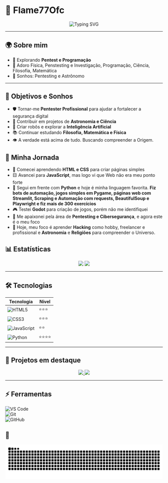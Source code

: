 # 🌌 Flame77Ofc

<p align="center">
    <img src="https://readme-typing-svg.herokuapp.com?font=Fira+Code&size=22&duration=4000&pause=1000&color=3498db&center=true&vCenter=true&width=600&lines=Flame;Paixão+Por+Estudar;Estudando+Para+Ser+Pentester+e+Astrônomo;" alt="Typing SVG" />
</p>

---

## 🌍 Sobre mim  
- 🔭 Explorando **Pentest e Programação**  
- 🌌 Adoro Física, Penstesting e Investigação, Programação, Ciência, Filosofia, Matemática
- 💭 Sonhos: Pentesting e Astrônomo

---

## 🚀 Objetivos e Sonhos  

- 🛡️ Tornar-me **Pentester Profissional** para ajudar a fortalecer a segurança digital  
- 🔭 Contribuir em projetos de **Astronomia e Ciência**  
- 🤖 Criar robôs e explorar a **Inteligência Artificial**  
- 📚 Continuar estudando **Filosofia, Matemática e Física**  
- 👁️ A verdade está acima de tudo. Buscando compreender a Origem.

## 📅 Minha Jornada  

- 🚀 Comecei aprendendo **HTML e CSS** para criar páginas simples
- 🟨 Avancei para **JavaScript**, mas logo vi que Web não era meu ponto forte
- 🐍 Segui em frente com **Python** e hoje é minha linguagem favorita. **Fiz bots de automação, jogos simples em Pygame, páginas web com Streamlit, Scraping e Automação com requests, BeautifulSoup e Playwright e fiz mais de 300 exercícios**
- 🎮 Testei **Godot** para criação de jogos, porém não me identifiquei
- 🔐 Me apaixonei pela área de **Pentesting e Cibersegurança**, e agora este é o meu foco
- 🎯 Hoje, meu foco é aprender **Hacking** como hobby, freelancer e profissional e **Astronomia** e **Religiões** para compreender o Universo.

## 📊 Estatísticas
<p align="center">
    <img src="https://github-readme-stats.vercel.app/api?username=Flame77ofc&show_icons=true&theme=tokyonight&hide_border=true&count_private=true" height="150"/>
    <img src="https://github-readme-stats.vercel.app/api/top-langs/?username=Flame77ofc&layout=compact&theme=tokyonight&hide_border=true" height="150"/>
</p>

---

## 🛠️ Tecnologias  
| Tecnologia | Nível |
|------------|-------|
| ![HTML5](https://img.shields.io/badge/HTML5-E34F26?style=for-the-badge&logo=html5&logoColor=white) | ⭐⭐⭐ |
| ![CSS3](https://img.shields.io/badge/CSS3-1572B6?style=for-the-badge&logo=css3&logoColor=white) | ⭐⭐⭐ |
| ![JavaScript](https://img.shields.io/badge/JavaScript-F7DF1E?style=for-the-badge&logo=javascript&logoColor=black) | ⭐⭐ |
| ![Python](https://img.shields.io/badge/Python-3776AB?style=for-the-badge&logo=python&logoColor=white) | ⭐⭐⭐⭐ |

---

## 🚀 Projetos em destaque
<p align="center">
    <a href="https://github.com/Flame77ofc/python-tutorial">
        <img src="https://github-readme-stats.vercel.app/api/pin/?username=Flame77ofc&repo=python-tutorial&theme=tokyonight&hide_border=true"/>
    </a>
    <a href="https://github.com/Flame77ofc/JavaScript">
        <img src="https://github-readme-stats.vercel.app/api/pin/?username=Flame77ofc&repo=JavaScript&theme=tokyonight&hide_border=true"/>
    </a>
</p>

---

## ⚡ Ferramentas  
![VS Code](https://img.shields.io/badge/VS_Code-007ACC?style=for-the-badge&logo=visual-studio-code&logoColor=white)  
![Git](https://img.shields.io/badge/Git-F05032?style=for-the-badge&logo=git&logoColor=white)  
![GitHub](https://img.shields.io/badge/GitHub-181717?style=for-the-badge&logo=github&logoColor=white)

## 🐍
![Snake animation](https://github.com/Flame77ofc/Flame77ofc/blob/output/github-contribution-grid-snake.svg)
